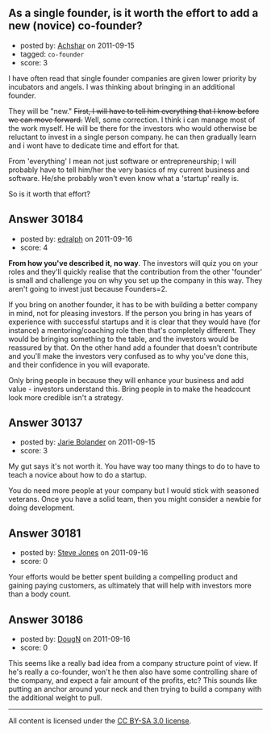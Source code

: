 ## As a single founder, is it worth the effort to add a new (novice) co-founder?

- posted by: [Achshar](https://stackexchange.com/users/-1/13349-achshar) on 2011-09-15
- tagged: `co-founder`
- score: 3

I have often read that single founder companies are given lower priority by incubators and angels. I was thinking about bringing in an additional founder. 

They will be "new." <s>First, I will have to tell him everything that I know before we can move forward.</s> Well, some correction. I think i can manage most of the work myself. He will be there for the investors who would otherwise be reluctant to invest in a single person company. he can then gradually learn and i wont have to dedicate time and effort for that.

From 'everything' I mean not just software or entrepreneurship;  I will probably have to tell him/her the very basics of my current business and software. He/she probably won't even know what a 'startup' really is.

So is it worth that effort?


## Answer 30184

- posted by: [edralph](https://stackexchange.com/users/-1/9362-edralph) on 2011-09-16
- score: 4

**From how you've described it, no way**.  The investors will quiz you on your roles and they'll quickly realise that the contribution from the other 'founder' is small and challenge you on why you set up the company in this way.  They aren't going to invest just because Founders=2.

If you bring on another founder, it has to be with building a better company in mind, not for pleasing investors.  If the person you bring in has years of experience with successful startups and it is clear that they would have (for instance) a mentoring/coaching role then that's completely different.  They would be bringing something to the table, and the investors would be reassured by that.  On the other hand add a founder that doesn't contribute and you'll make the investors very confused as to why you've done this, and their confidence in you will evaporate.

Only bring people in because they will enhance your business and add value - investors understand this.  Bring people in to make the headcount look more credible isn't a strategy.


## Answer 30137

- posted by: [Jarie Bolander](https://stackexchange.com/users/-1/585-jarie-bolander) on 2011-09-15
- score: 3

My gut says it's not worth it. You have way too many things to do to have to teach a novice about how to do a startup. 

You do need more people at your company but I would stick with seasoned veterans. Once you have a solid team, then you might consider a newbie for doing development.


## Answer 30181

- posted by: [Steve Jones](https://stackexchange.com/users/-1/12985-steve-jones) on 2011-09-16
- score: 0

Your efforts would be better spent building a compelling product and gaining paying customers, as ultimately that will help with investors more than a body count.


## Answer 30186

- posted by: [DougN](https://stackexchange.com/users/-1/13094-dougn) on 2011-09-16
- score: 0

This seems like a really bad idea from a company structure point of view.  If he's really a co-founder, won't he then also have some controlling share of the company, and expect a fair amount of the profits, etc?  This sounds like putting an anchor around your neck and then trying to build a company with the additional weight to pull.



---

All content is licensed under the [CC BY-SA 3.0 license](https://creativecommons.org/licenses/by-sa/3.0/).

